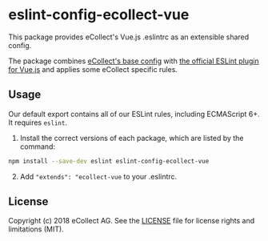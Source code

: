 # eslint-config-ecollect-vue

This package provides eCollect's Vue.js .eslintrc as an extensible shared config.

The package combines [eCollect's base config](https://github.com/eCollect/eslint-config-ecollect-base) with [the official ESLint plugin for Vue.js](https://github.com/vuejs/eslint-plugin-vue) and applies some eCollect specific rules.

## Usage

Our default export contains all of our ESLint rules, including ECMAScript 6+. It requires `eslint`.

1. Install the correct versions of each package, which are listed by the command:

  ```sh
  npm install --save-dev eslint eslint-config-ecollect-vue
  ```

2. Add `"extends": "ecollect-vue` to your .eslintrc.

## License

Copyright (c) 2018 eCollect AG.
See the [LICENSE](LICENSE) file for license rights and limitations (MIT).